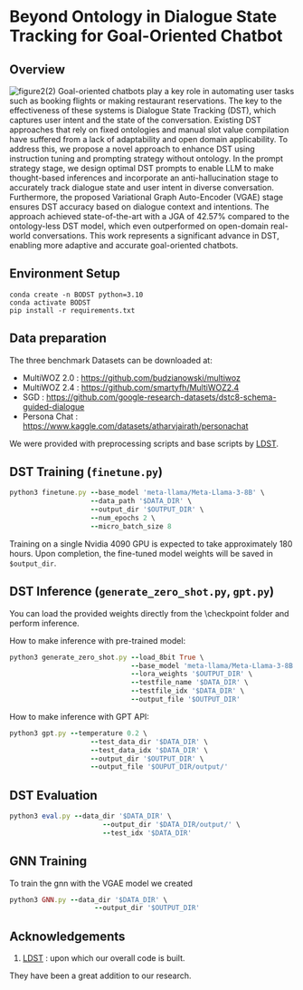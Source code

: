 # Beyond Ontology in Dialogue State Tracking for Goal-Oriented Chatbot

## Overview

![figure2(2)](https://github.com/Eastha0526/ATOM/assets/110336043/e7758bc3-8614-4a7e-8e0a-8c4c987a128d)
Goal-oriented chatbots play a key role in automating user tasks such as booking flights or making restaurant reservations. The key to the effectiveness of these systems is Dialogue State Tracking (DST), which captures user intent and the state of the conversation. Existing DST approaches that rely on fixed ontologies and manual slot value compilation have suffered from a lack of adaptability and open domain applicability. To address this, we propose a novel approach to enhance DST using instruction tuning and prompting strategy without ontology. In the prompt strategy stage, we design optimal DST prompts to enable LLM to make thought-based inferences and incorporate an anti-hallucination stage to accurately track dialogue state and user intent in diverse conversation. Furthermore, the proposed Variational Graph Auto-Encoder (VGAE) stage ensures DST accuracy based on dialogue context and intentions. The approach achieved state-of-the-art with a JGA of 42.57\% compared to the ontology-less DST model, which even outperformed on open-domain real-world conversations. This work represents a significant advance in DST, enabling more adaptive and accurate goal-oriented chatbots.
## Environment Setup

```
conda create -n BODST python=3.10
conda activate BODST
pip install -r requirements.txt
```

## Data preparation

The three benchmark Datasets can be downloaded at:

- MultiWOZ 2.0 : https://github.com/budzianowski/multiwoz
- MultiWOZ 2.4 : https://github.com/smartyfh/MultiWOZ2.4
- SGD : https://github.com/google-research-datasets/dstc8-schema-guided-dialogue
- Persona Chat : https://www.kaggle.com/datasets/atharvjairath/personachat

We were provided with preprocessing scripts and base scripts by [LDST](https://github.com/WoodScene/LDST).

## DST Training (`finetune.py`)

```ruby
python3 finetune.py --base_model 'meta-llama/Meta-Llama-3-8B' \
                    --data_path '$DATA_DIR' \
                    --output_dir '$OUTPUT_DIR' \
                    --num_epochs 2 \
                    --micro_batch_size 8
```
Training on a single Nvidia 4090 GPU is expected to take approximately 180 hours. Upon completion, the fine-tuned model weights will be saved in `$output_dir`.

## DST Inference (`generate_zero_shot.py`, `gpt.py`)

You can load the provided weights directly from the \checkpoint folder and perform inference.

How to make inference with pre-trained model:

```ruby
python3 generate_zero_shot.py --load_8bit True \
                              --base_model 'meta-llama/Meta-Llama-3-8B' \
                              --lora_weights '$OUTPUT_DIR' \
                              --testfile_name '$DATA_DIR' \
                              --testfile_idx '$DATA_DIR' \
                              --output_file '$OUTPUT_DIR'
```

How to make inference with GPT API:

```ruby
python3 gpt.py --temperature 0.2 \
                    --test_data_dir '$DATA_DIR' \
                    --test_data_idx '$DATA_DIR' \
                    --output_dir '$OUTPUT_DIR' \
                    --output_file '$OUPUT_DIR/output/'
```

## DST Evaluation

```ruby
python3 eval.py --data_dir '$DATA_DIR' \
                       --output_dir '$DATA_DIR/output/' \
                       --test_idx '$DATA_DIR'
```

## GNN Training

To train the gnn with the VGAE model we created 

```ruby
python3 GNN.py --data_dir '$DATA_DIR' \
                     --output_dir '$OUTPUT_DIR'
```



## Acknowledgements

1. [LDST](https://github.com/WoodScene/LDST) : upon which our overall code is built.

They have been a great addition to our research.

